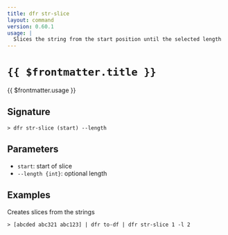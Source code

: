 ```yaml
---
title: dfr str-slice
layout: command
version: 0.60.1
usage: |
  Slices the string from the start position until the selected length
---
```


# `{{ $frontmatter.title }}`

<div style='white-space: pre-wrap;'>{{ $frontmatter.usage }}</div>

## Signature

`> dfr str-slice (start) --length`

## Parameters

- `start`: start of slice
- `--length {int}`: optional length

## Examples

Creates slices from the strings

```shell
> [abcded abc321 abc123] | dfr to-df | dfr str-slice 1 -l 2
```
